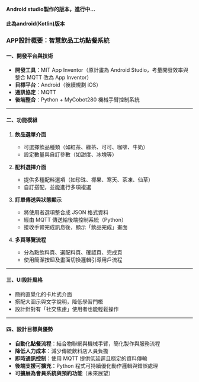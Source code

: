 #### Android studio製作的版本，進行中...
#### 此為android(Kotlin)版本
### APP設計概要：智慧飲品工坊點餐系統

#### 一、開發平台與技術

* **開發工具**：MIT App Inventor（原計畫為 Android Studio，考量開發效率與整合 MQTT 改為 App Inventor）
* **目標平台**：Android（後續規劃 iOS）
* **通訊協定**：MQTT
* **後端整合**：Python + MyCobot280 機械手臂控制系統

---

#### 二、功能模組

1. **飲品選單介面**

   * 可選擇飲品種類（如紅茶、綠茶、可可、咖啡、牛奶）
   * 設定數量與自訂參數（如甜度、冰塊等）

2. **配料選擇介面**

   * 提供多種配料選項（如珍珠、椰果、寒天、茶凍、仙草）
   * 自訂搭配，並能進行多項複選

3. **訂單傳送與狀態顯示**

   * 將使用者選項整合成 JSON 格式資料
   * 經由 MQTT 傳送給後端控制系統（Python）
   * 接收手臂完成訊息後，顯示「飲品完成」畫面

4. **多頁導覽流程**

   * 分為點飲料頁、選配料頁、確認頁、完成頁
   * 使用簡潔按鈕及畫面切換邏輯引導用戶流程

---

#### 三、UI設計風格

* 簡約直覺化的卡片式介面
* 搭配大圖示與文字說明，降低學習門檻
* 設計針對有「社交焦慮」使用者也能輕鬆操作

---

#### 四、設計目標與優勢

*  **自動化點餐流程**：結合物聯網與機械手臂，簡化製作與服務流程
*  **降低人力成本**：減少傳統飲料店人員負擔
*  **即時通訊控制**：使用 MQTT 提供低延遲且穩定的資料傳輸
*  **後端支援可擴充**：Python 程式可持續優化動作邏輯與錯誤處理
*  **可擴展為會員系統與預約功能**（未來展望）

